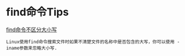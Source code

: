 # find命令Tips

[find命令不区分大小写](http://www.linuxdiyf.com/linux/13964.html)

	Linux使用find命令搜索文件时如果不清楚文件的名称中是否包含的大写，你可以使用 -iname参数来忽略大小写.